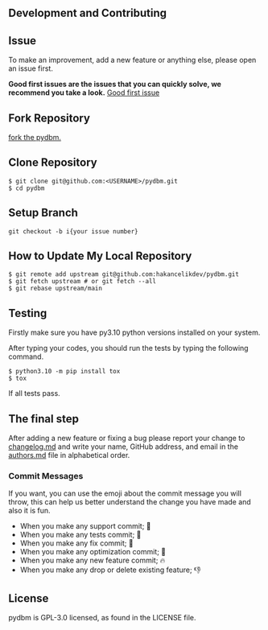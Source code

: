 ## Development and Contributing

## Issue

To make an improvement, add a new feature or anything else, please open an issue first.

**Good first issues are the issues that you can quickly solve, we recommend you take a
look.**
[Good first issue](https://github.com/hakancelikdev/pydbm/labels/good%20first%20issue)

## Fork Repository

[fork the pydbm.](https://github.com/hakancelikdev/pydbm/fork)

## Clone Repository

```shell
$ git clone git@github.com:<USERNAME>/pydbm.git
$ cd pydbm
```

## Setup Branch

```shell
git checkout -b i{your issue number}
```

## How to Update My Local Repository

```shell
$ git remote add upstream git@github.com:hakancelikdev/pydbm.git
$ git fetch upstream # or git fetch --all
$ git rebase upstream/main
```

## Testing

Firstly make sure you have py3.10 python versions
installed on your system.

After typing your codes, you should run the tests by typing the following command.

```shell
$ python3.10 -m pip install tox
$ tox
```

If all tests pass.

## The final step

After adding a new feature or fixing a bug please report your change to
[changelog.md](CHANGELOG.md) and write your name, GitHub address, and email in the
[authors.md](AUTHORS.md) file in alphabetical order.


### Commit Messages

If you want, you can use the emoji about the commit message you will throw, this can
help us better understand the change you have made and also it is fun.

- When you make any support commit; 💪
- When you make any tests commit; 🧪
- When you make any fix commit; 🐞
- When you make any optimization commit; 💊
- When you make any new feature commit; 🔥
- When you make any drop or delete existing feature; 👎

## License

pydbm is GPL-3.0 licensed, as found in the LICENSE file.